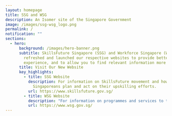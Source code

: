 ```yaml
---
layout: homepage
title: SSG and WSG
description: An Isomer site of the Singapore Government
image: /images/ssg-wsg_logo.png
permalink: /
notification: ""
sections:
  - hero:
      background: /images/hero-banner.png
      subtitle: SkillsFuture Singapore (SSG) and Workforce Singapore (WSG) have
        refreshed and launched our respective websites to provide better user
        experience, and to allow you to find relevant information more readily!
      title: Visit Our New Website
      key_highlights:
        - title: SSG Website
          description: For information on SkillsFuture movement and how it helps
            Singaporeans plan and act on their upskilling efforts.
          url: https://www.skillsfuture.gov.sg/
        - title: WSG Website
          description: "For information on programmes and services to take on quality jobs"
          url: https://www.wsg.gov.sg/
---
```

